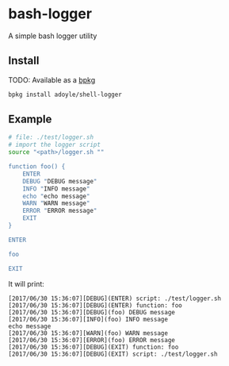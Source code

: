 # bash-logger

A simple bash logger utility

## Install

TODO: Available as a [bpkg](http://www.bpkg.io/)

```sh
bpkg install adoyle/shell-logger
```

## Example

```sh
# file: ./test/logger.sh
# import the logger script
source "<path>/logger.sh ""

function foo() {
    ENTER
    DEBUG "DEBUG message"
    INFO "INFO message"
    echo "echo message"
    WARN "WARN message"
    ERROR "ERROR message"
    EXIT
}

ENTER

foo

EXIT
```

It will print:

```
[2017/06/30 15:36:07][DEBUG](ENTER) script: ./test/logger.sh
[2017/06/30 15:36:07][DEBUG](ENTER) function: foo
[2017/06/30 15:36:07][DEBUG](foo) DEBUG message
[2017/06/30 15:36:07][INFO](foo) INFO message
echo message
[2017/06/30 15:36:07][WARN](foo) WARN message
[2017/06/30 15:36:07][ERROR](foo) ERROR message
[2017/06/30 15:36:07][DEBUG](EXIT) function: foo
[2017/06/30 15:36:07][DEBUG](EXIT) script: ./test/logger.sh
```
